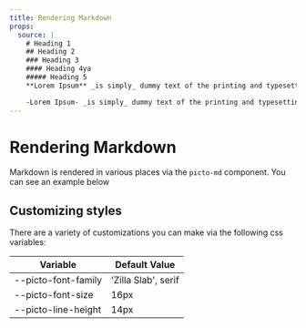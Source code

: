 ```yaml
---
title: Rendering Markdown
props:
  source: |
    # Heading 1
    ## Heading 2
    ### Heading 3
    #### Heading 4ya
    ##### Heading 5
    **Lorem Ipsum** _is simply_ dummy text of the printing and typesetting industry. Lorem Ipsum has been the industry's standard dummy text ever since the 1500s, when an unknown printer took a galley of type and scrambled it to make a type specimen book. It has survived not only five centuries, but also the leap into electronic typesetting, remaining essentially unchanged. It was popularised in the 1960s with the release of Letraset sheets containing Lorem Ipsum passages, and more recently with desktop publishing software like Aldus PageMaker including versions of Lorem Ipsum.

    -Lorem Ipsum- _is simply_ dummy text of the printing and typesetting industry. Lorem Ipsum has been the industry's standard dummy text ever since the 1500s, when an unknown printer took a galley of type and scrambled it to make a type specimen book. It has survived not only five centuries, but also the leap into electronic typesetting, remaining essentially unchanged. It was popularised in the 1960s with the release of Letraset sheets containing Lorem Ipsum passages, and more recently with desktop publishing software like Aldus PageMaker including versions of Lorem Ipsum.
---
```


# Rendering Markdown
Markdown is rendered in various places via the `picto-md` component. You can see an example below

## Customizing styles
There are a variety of customizations you can make via the following css variables:

Variable | Default Value
--- | ---
--picto-font-family | 'Zilla Slab', serif
--picto-font-size | 16px
--picto-line-height | 14px